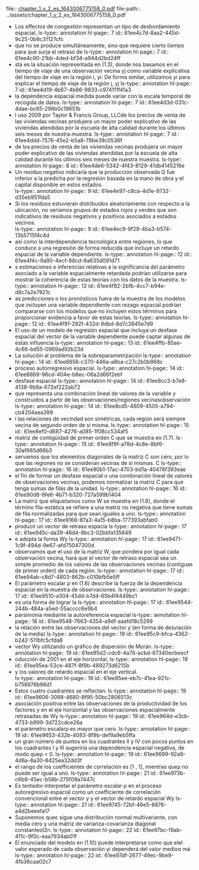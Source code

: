 file:: [chapter_1_y_2_es_1643006775158_0.pdf](../assets/chapter_1_y_2_es_1643006775158_0.pdf)
file-path:: ../assets/chapter_1_y_2_es_1643006775158_0.pdf

- Los effectos de congestión representan un  tipo  de  desbordamiento  espacial,
  ls-type:: annotation
  hl-page:: 7
  id:: 61ee4c7d-8aa2-445d-9c25-0b8c31127cfc
- que no se produce simultáneamente, sino que requiere cierto tiempo para que surja el retraso de
  ls-type:: annotation
  hl-page:: 7
  id:: 61ee4c90-21bb-4ded-bf34-a944d2bd24ff
- sta es la situación representada en (1.3), donde  nos  basamos  en  el  tiempo  de  viaje  de  una  observación  vecina  yj  como variable explicativa del tiempo de viaje en la región i, yi. De forma similar, utilizamos yi para explicar el tiempo de viaje de la región j, yj
  ls-type:: annotation
  hl-page:: 7
  id:: 61ee4d19-4b67-4b86-9833-c974111f4fa3
- la dependencia espacial medida puede variar con la escala temporal de recogida de datos.
  ls-type:: annotation
  hl-page:: 7
  id:: 61ee4d3d-031c-4dae-bc65-298b0c19651b
- l  uso  2009 por Taylor & Francis Group, LLCde  los  precios  de  venta  de  las  viviendas  vecinas  produjera  un  mayor  poder  explicativo  de  las  viviendas  atendidas  por  la  escuela  de  alta  calidad  durante  los  últimos  seis  meses  de  nuestra  muestra. 
  ls-type:: annotation
  hl-page:: 7
  id:: 61ee4ddd-7576-45e2-b5a8-78be39c0536f
- de  los  precios  de  venta  de  las  viviendas  vecinas  produjera  un  mayor  poder  explicativo  de  las  viviendas  atendidas  por  la  escuela  de  alta  calidad  durante  los  últimos  seis  meses  de  nuestra  muestra.
  ls-type:: annotation
  hl-page:: 8
  id:: 61ee4de6-5342-4f43-8129-41db4145216e
- Un   residuo negativo   indicaría   que   la   producción   observada Q fue  inferior  a  la  predicha  por  la  regresión  basada  en  la  mano  de  obra  y  el  capital  disponible  en  estos  estados.  
  ls-type:: annotation
  hl-page:: 9
  id:: 61ee4e97-c8ca-4d1e-9732-d35eb951fda5
- Si  los  residuos  estuvieran  distribuidos  aleatoriamente  con  respecto  a  la  ubicación,  no  veríamos  grupos  de  estados  rojos  y  verdes  que  son  indicativos  de  residuos  negativos  y  positivos  asociados  a  estados  vecinos.  
  ls-type:: annotation
  hl-page:: 9
  id:: 61ee4ec9-9f29-4ba3-b574-13b5715f4c4d
- así como la interdependencia tecnológica entre regiones, lo  que  conduce  a  una  regresión  de  forma  reducida  que  incluye  un  retardo  espacial de la variable dependiente.
  ls-type:: annotation
  hl-page:: 12
  id:: 61ee4f4c-9a90-4ecf-88cd-8a635d091d71
- s  estimaciones  e  inferencias  relativas  a  la  significancia  del parámetro  asociado  a  la  variable  espacialmente  retardada  podrían  utilizarse  para mostrar la coherencia de estas teorías con los datos de la muestra.
  ls-type:: annotation
  hl-page:: 12
  id:: 61ee4f82-2bfb-4cc7-b94e-d8c7a2e7921c
- as   predicciones   o   los   pronósticos  fuera  de  la  muestra  de  los  modelos  que  incluyen  una  variable  dependiente con rezago espacial podrían compararse con los modelos que no incluyen  estos  términos  para  proporcionar  evidencia  a  favor  de  estas  teorías.
  ls-type:: annotation
  hl-page:: 12
  id:: 61ee4f91-292f-432d-9dbd-8d7c3845e7d9
- El  uso  de  un  modelo  de  regresión  espacial  que  incluya  un  desfase  espacial  del  vector  de  la  variable  dependiente  puede  captar  algunas  de  estas  influencia
  ls-type:: annotation
  hl-page:: 13
  id:: 61ee4ffb-85ae-4c66-bd55-0969ad92b23d
- La solución al problema de la sobreparametrización
  ls-type:: annotation
  hl-page:: 14
  id:: 61ee8856-c370-446a-a8ba-c27c2b0b968c
- proceso  autorregresivo  espacial.
  ls-type:: annotation
  hl-page:: 14
  id:: 61ee8869-96cd-404e-b8ec-06a2d66f2ebf
- desfase espacial
  ls-type:: annotation
  hl-page:: 14
  id:: 61ee8cc3-b7e8-4138-9b9a-672ef222ab72
- que representa una combinación lineal de valores de la variable y construidos a partir de las observaciones/regiones vecinasobservación 
  ls-type:: annotation
  hl-page:: 14
  id:: 61ee8cd5-4609-4505-a794-cb4204aea399
- i  las relaciones  de  vecindad  son  simétricas,  cada  región  será  siempre  vecina  de  segundo orden de sí misma. 
  ls-type:: annotation
  hl-page:: 15
  id:: 61ee8ef0-d687-4276-a085-1f08cc534af5
- matriz de contigüidad de primer orden C que se muestra en (1.7). 
  ls-type:: annotation
  hl-page:: 15
  id:: 61ee8f9f-a78d-4c8e-8bf6-30af665d66b3
- servamos  que  los  elementos  diagonales  de  la  matriz  C son  cero,  por  lo  que  las  regiones  no  se  consideran  vecinas  de  sí  mismas.  C
  ls-type:: annotation
  hl-page:: 16
  id:: 61ee90b1-17ac-4703-bd1a-40476f393eae
- el  fin  de  formar  un  desfase  espacial  o  una  combinación  lineal  de  valores  de  observaciones  vecinas,  podemos  normalizar  la  matriz  C para  que  tenga  sumas  de  filas  de  la  unidad.
  ls-type:: annotation
  hl-page:: 16
  id:: 61ee90d8-6fe6-4b71-b320-727a599b1404
- La matriz que etiquetamos como W se muestra en (1.8), donde el término fila-estática   se   refiere   a   una   matriz   no   negativa   que   tiene   sumas   de   fila   normalizadas para que sean iguales a uno.
  ls-type:: annotation
  hl-page:: 17
  id:: 61ee9166-87a3-4a15-b8ba-177393abfab0
- producir  un  vector  de  retraso  espacia
  ls-type:: annotation
  hl-page:: 17
  id:: 61ee945c-da39-46d4-8bc3-02bbfa135649
- e  adopta  la  forma  Wy
  ls-type:: annotation
  hl-page:: 17
  id:: 61ee9471-1c9f-494d-9e67-afd75047300d
- observamos  que  el  uso  de  la  matriz  W,  que  pondera  por  igual  cada  observación  vecina,  hará  que  el  vector  de  retraso  espacial  sea  un  simple  promedio  de  los  valores  de  las  observaciones  vecinas  (contiguas de primer orden) de cada región. 
  ls-type:: annotation
  hl-page:: 17
  id:: 61ee94ab-c8d7-4803-862b-c010bfb5e5ff
- El parámetro escalar ρ en (1.6) describe la fuerza de la dependencia espacial en la muestra de observaciones.
  ls-type:: annotation
  hl-page:: 17
  id:: 61ee9510-a304-45dd-b7d4-65b4f4449bc1
- es  una  forma  de  lograr  la
  ls-type:: annotation
  hl-page:: 17
  id:: 61ee9544-244b-484a-a5ed-55acccc6e9b4
- parsimonia mediante la autoreferencia espacial
  ls-type:: annotation
  hl-page:: 18
  id:: 61ee9548-7663-4354-a9df-aaafd18c5299
- la  relación  entre las observaciones del vector y (en forma de desviación de la media)
  ls-type:: annotation
  hl-page:: 19
  id:: 61ee95c9-bfca-4362-b242-511bfc5cfda8
- vector  Wy utilizando  un  gráfico de dispersión de Moran.
  ls-type:: annotation
  hl-page:: 19
  id:: 61ee95d2-cdc6-4a76-acbd-67340ecbeecf
- oducción  de  2001 en el eje horizontal,
  ls-type:: annotation
  hl-page:: 19
  id:: 61ee95ea-53ce-487f-8f9b-489273d6215b
- y los valores de retardo espacial en el eje vertical.  
  ls-type:: annotation
  hl-page:: 19
  id:: 61ee95ee-eb7c-41ea-921c-b758976b96d1
- Estos cuatro cuadrantes se reflectan:
  ls-type:: annotation
  hl-page:: 19
  id:: 61ee9606-3098-4680-8f95-50bc2806513c
- asociación   positiva   entre   las   observaciones  de  la  productividad  de  los  factores  y en  el  eje horizontal y las observaciones  espacialmente  retrasadas  de  Wy
  ls-type:: annotation
  hl-page:: 19
  id:: 61ee964d-e3cb-4733-b999-3d722cdce26a
- el  parámetro  escalarρ es mayor que cero.
  ls-type:: annotation
  hl-page:: 19
  id:: 61ee9653-432b-4083-8f9b-def9a9eb5ffa
- un gran número de puntos en los cuadrantes II y IV con pocos puntos  en  los cuadrantes I y III sugeriría una dependencia espacial negativa, de modo queρ < 0. 
  ls-type:: annotation
  hl-page:: 19
  id:: 61ee9699-92a9-4d6a-8a30-8425ea32dd3f
- el rango de los coefficientes de correlación es [1 , 1], mientras queρ no puede ser igual a uno. 
  ls-type:: annotation
  hl-page:: 21
  id:: 61ee973b-c6b9-45ec-b58b-275f09a7447c
- Es tentador interpretar el parámetro escalar ρ en el proceso autoregresivo espacial como un coefficiente de correlación convencional entre el vector y y el  vector  de  retardo espacial Wy
  ls-type:: annotation
  hl-page:: 21
  id:: 61ee9745-72bf-46e5-8876-a4d2beeefa17
- Suponemos  queε sigue una distribución normal multivariante, con media cero y una matriz de varianza-covarianza diagonal constanteσI2n. 
  ls-type:: annotation
  hl-page:: 22
  id:: 61ee97bc-f8ab-411c-9f0c-eaa7934ab01f
- El enunciado del modelo en (1.10) puede interpretarse como que elel valor esperado de cada observación yi dependerá del valor medioα má
  ls-type:: annotation
  hl-page:: 22
  id:: 61ee97df-2677-49ec-9be9-4fb36caa02c7